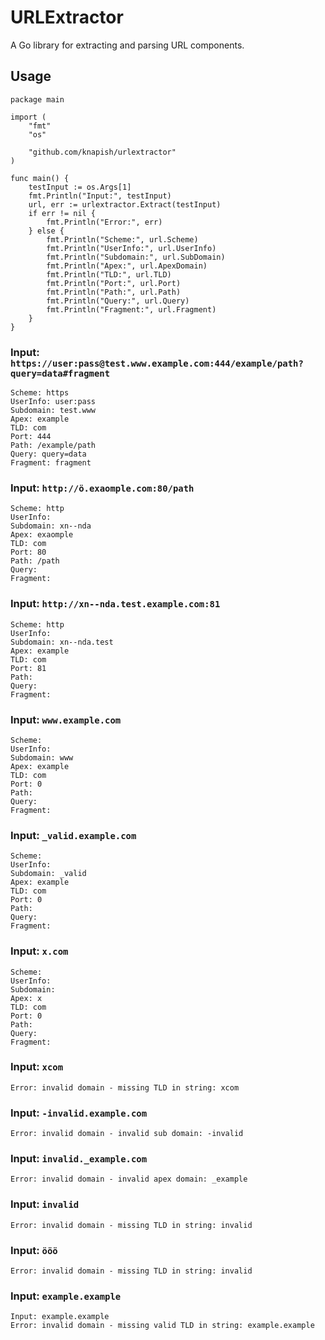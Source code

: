 # URLExtractor
 A Go library for extracting and parsing URL components.


## Usage

```
package main

import (
	"fmt"
	"os"

	"github.com/knapish/urlextractor"
)

func main() {
	testInput := os.Args[1]
	fmt.Println("Input:", testInput)
	url, err := urlextractor.Extract(testInput)
	if err != nil {
		fmt.Println("Error:", err)
	} else {
		fmt.Println("Scheme:", url.Scheme)
		fmt.Println("UserInfo:", url.UserInfo)
		fmt.Println("Subdomain:", url.SubDomain)
		fmt.Println("Apex:", url.ApexDomain)
		fmt.Println("TLD:", url.TLD)
		fmt.Println("Port:", url.Port)
		fmt.Println("Path:", url.Path)
		fmt.Println("Query:", url.Query)
		fmt.Println("Fragment:", url.Fragment)
	}
}
```

### Input: `https://user:pass@test.www.example.com:444/example/path?query=data#fragment`
```
Scheme: https
UserInfo: user:pass
Subdomain: test.www
Apex: example
TLD: com
Port: 444
Path: /example/path
Query: query=data
Fragment: fragment
```

### Input: `http://ö.exaomple.com:80/path`
```
Scheme: http
UserInfo: 
Subdomain: xn--nda
Apex: exaomple
TLD: com
Port: 80
Path: /path
Query: 
Fragment: 
```

### Input: `http://xn--nda.test.example.com:81`
```
Scheme: http
UserInfo: 
Subdomain: xn--nda.test
Apex: example
TLD: com
Port: 81
Path: 
Query: 
Fragment: 
```

### Input: `www.example.com`
```
Scheme: 
UserInfo: 
Subdomain: www
Apex: example
TLD: com
Port: 0
Path: 
Query: 
Fragment: 
```

### Input: `_valid.example.com`
```
Scheme: 
UserInfo: 
Subdomain: _valid
Apex: example
TLD: com
Port: 0
Path: 
Query: 
Fragment: 
```

### Input: `x.com`
```
Scheme: 
UserInfo: 
Subdomain: 
Apex: x
TLD: com
Port: 0
Path: 
Query: 
Fragment: 
```

### Input: `xcom`
```
Error: invalid domain - missing TLD in string: xcom
```

### Input: `-invalid.example.com`
```
Error: invalid domain - invalid sub domain: -invalid
```

### Input: `invalid._example.com`
```
Error: invalid domain - invalid apex domain: _example
```

### Input: `invalid`
```
Error: invalid domain - missing TLD in string: invalid
```

### Input: `ööö`
```
Error: invalid domain - missing TLD in string: invalid
```

### Input: `example.example`
```
Input: example.example
Error: invalid domain - missing valid TLD in string: example.example
```
